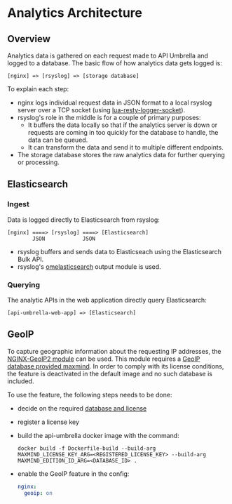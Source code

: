 # Analytics Architecture

## Overview

Analytics data is gathered on each request made to API Umbrella and logged to a database. The basic flow of how
analytics data gets logged is:

```text
[nginx] => [rsyslog] => [storage database]
```

To explain each step:

-   nginx logs individual request data in JSON format to a local rsyslog server over a TCP socket (using
    [lua-resty-logger-socket](https://github.com/cloudflare/lua-resty-logger-socket)).
-   rsyslog's role in the middle is for a couple of primary purposes:
    -   It buffers the data locally so that if the analytics server is down or requests are coming in too quickly for
        the database to handle, the data can be queued.
    -   It can transform the data and send it to multiple different endpoints.
-   The storage database stores the raw analytics data for further querying or processing.

## Elasticsearch

### Ingest

Data is logged directly to Elasticsearch from rsyslog:

```text
[nginx] ====> [rsyslog] ====> [Elasticsearch]
        JSON            JSON
```

-   rsyslog buffers and sends data to Elasticseach using the Elasticsearch Bulk API.
-   rsyslog's [omelasticsearch](http://www.rsyslog.com/doc/v8-stable/configuration/modules/omelasticsearch.html) output
    module is used.

### Querying

The analytic APIs in the web application directly query Elasticsearch:

```text
[api-umbrella-web-app] => [Elasticsearch]
```

## GeoIP

To capture geographic information about the requesting IP addresses, the [NGINX-GeoIP2 module](https://docs.nginx.com/nginx/admin-guide/dynamic-modules/geoip2/) 
can be used. This module requires a [GeoIP database provided maxmind](https://www.maxmind.com/en/geoip2-databases). In order to comply with 
its license conditions, the feature is deactivated in the default image and no such database is included.

To use the feature, the following steps needs to be done:
* decide on the required [database and license](https://dev.maxmind.com/geoip/geolocate-an-ip?lang=en)
* register a license key
* build the api-umbrella docker image with the command: 
    
    ```docker build -f Dockerfile-build --build-arg MAXMIND_LICENSE_KEY_ARG=<REGISTERED_LICENSE_KEY> --build-arg MAXMIND_EDITION_ID_ARG=<DATABASE_ID> .```
* enable the GeoIP feature in the config:
    ```yaml
    nginx:
      geoip: on
```
